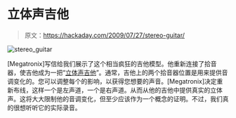 # 立体声吉他

> 原文：<https://hackaday.com/2009/07/27/stereo-guitar/>

![stereo_guitar](img/a3e1514d66a98e8d2917e67ddcec6386.png "stereo_guitar")

[Megatronix]写信给我们展示了这个相当疯狂的吉他模型。他重新连接了拾音器，使吉他成为一把“[立体声吉他](http://www.instructables.com/id/how-to-turn-your-guitar-from-mono-to-stereo/)”。通常，吉他上的两个拾音器位置是用来提供音调变化的。您可以调整每个的影响，以获得您想要的声音。[Megatronix]决定重新布线，这样一个是左声道，一个是右声道。从而从他的吉他中提供真实的立体声。这将大大限制他的音调变化，但至少应该作为一个概念的证明。不过，我们真的很想听听它的实际录音。